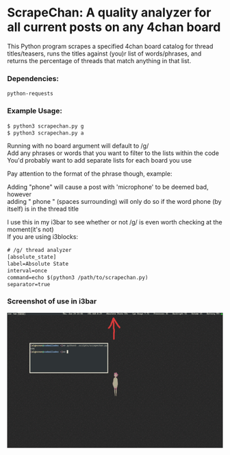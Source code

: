 # ScrapeChan: A quality analyzer for all current posts on any 4chan board  

This Python program scrapes a specified 4chan board catalog for thread titles/teasers,
runs the titles against (you)r list of words/phrases, and returns the percentage of threads
that match anything in that list.

### Dependencies:  
	python-requests  


### Example Usage: 
	$ python3 scrapechan.py g
	$ python3 scrapechan.py a


Running with no board argument will default to /g/  
Add any phrases or words that you want to filter to the lists within the code  
You'd probably want to add separate lists for each board you use  


Pay attention to the format of the phrase though, example:  

Adding "phone" will cause a post with 'microphone' to be deemed bad, however  
adding " phone " (spaces surrounding) will only do so if the word phone (by  
itself) is in the thread title  
	

I use this in my i3bar to see whether or not /g/ is even worth checking at the moment(it's not)  
If you are using i3blocks:  

	# /g/ thread analyzer
	[absolute_state]
	label=Absolute State
	interval=once
	command=echo $(python3 /path/to/scrapechan.py)
	separator=true

### Screenshot of use in i3bar
![screenshot](https://raw.githubusercontent.com/DrBlythe/scrapechan/master/scrapechan_scrot.jpg)  
